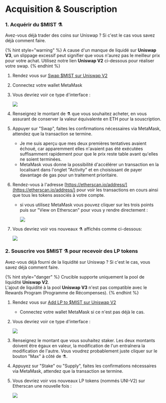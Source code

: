 # Acquisition & Souscription

### 1. Acquérir du $MIST ⚗️

Avez-vous déjà trader des coins sur Uniswap ? Si c'est le cas vous savez déjà comment faire.

{% hint style="warning" %}
A cause d'un manque de liquidé sur **Uniswap V3**, un slippage excessif peut signifier que vous n'aurez pas le meilleur prix pour votre achat. Utilisez notre lien **Uniswap V2** ci-dessous pour réaliser votre swap.
{% endhint %}

1. Rendez vous sur [Swap $MIST sur Uniswap V2](https://app.uniswap.org/#/swap?outputCurrency=0x88acdd2a6425c3faae4bc9650fd7e27e0bebb7ab&use=V2)
2. Connectez votre wallet MetaMask
3. Vous devriez voir ce type d'interface :

    ![](https://i.imgur.com/5rzgvpf.png)

4. Renseignez le montant de ⚗️ que vous souhaitez acheter, en vous assurant de conserver la valeur équivalente en ETH pour la souscription.
5. Appuyer sur "Swap", faites les confirmations nécessaires via MetaMask, attendez que la transaction se termine.
   * Je me suis aperçu que mes deux premières tentatives avaient échoué, car apparemment elles n'avaient pas été exécutées suffisamment rapidement pour que le prix reste table avant qu'elles ne soient terminées.
   * MetaMask vous donne la possibilité d'accélérer un transaction en la localisant dans l'onglet "Activity" et en choisissant de payer davantage de gas pour un traitement prioritaire.
6. Rendez-vous à l'adresse [https://etherscan.io/address/](https://etherscan.io/address/) pour voir les transactions en cours ainsi que tous les tokens associés à votre compte.
   * si vous utilisez MetaMask vous pouvez cliquer sur les trois points puis sur "View on Etherscan" pour vous y rendre directement :

     ![](https://i.imgur.com/jdzodQP.png)
7. Vous devriez voir vos nouveaux ⚗️ affichés comme ci-dessous:

    ![](https://i.imgur.com/bF9wsrg.png)

### 2. Souscrire vos $MIST ⚗️ pour recevoir des LP tokens

Avez-vous déjà fourni de la liquidité sur Uniswap ? Si c'est le cas, vous savez déjà comment faire.

{% hint style="danger" %}
Crucible supporte uniquement la pool de liquidité **Uniswap V2**.   
L'ajout de liquidité à la pool **Uniswap V3** n'est pas compatible avec le Rewards Program \(Programme de Récompenses\).
{% endhint %}

1. Rendez vous sur [Add LP to $MIST sur Uniswap V2](https://app.uniswap.org/#/add/v2/0x88acdd2a6425c3faae4bc9650fd7e27e0bebb7ab/ETH)
   * Connectez votre wallet MetaMask si ce n'est pas déjà le cas.
2. Vous devriez voir ce type d'interface :

    ![](https://i.imgur.com/7paIEyF.png)

3. Renseignez le montant que vous souhaitez staker. Les deux montants doivent être égaux en valeur, la modification de l'un entraînera la modification de l'autre. Vous voudrez probablement juste cliquer sur le bouton "Max" à côté de ⚗️.
4. Appuyez sur "Stake" ou "Supply", faites les confirmations nécessaires via MetaMask, attendez que la transaction se termine.
5. Vous devriez voir vos nouveaux LP tokens \(nommés UNI-V2\) sur Etherscan une nouvelle fois :

    ![](https://i.imgur.com/6hAoHGw.png)

## 

